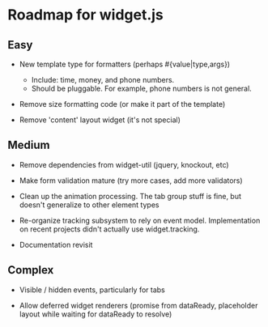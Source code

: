 Roadmap for widget.js
===

Easy
--
* New template type for formatters (perhaps #{value|type,args})
  - Include: time, money, and phone numbers.
  - Should be pluggable.  For example, phone numbers is not general.


* Remove size formatting code (or make it part of the template)

* Remove 'content' layout widget (it's not special)


Medium
--
* Remove dependencies from widget-util (jquery, knockout, etc)

* Make form validation mature  (try more cases, add more validators)

* Clean up the animation processing.  The tab group stuff is fine, but doesn't generalize to other element types

* Re-organize tracking subsystem to rely on event model.  Implementation on recent projects didn't actually use widget.tracking.

* Documentation revisit


Complex
--
* Visible / hidden events, particularly for tabs

* Allow deferred widget renderers (promise from dataReady, placeholder layout while waiting for dataReady to resolve)
